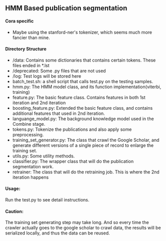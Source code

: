 ## HMM Based publication segmentation


#### Cora specific
- Maybe using the stanford-ner's tokenizer, which seems much more fancier than mine.


#### Directory Structure
- /data: Contains some dictionaries that contains certain tokens. These files ended in *.lst
- /deprecated: Some .py files that are not used
- /log: Test logs will be stored here
- batch_test.sh: a shell script that calls test.py on the testing samples.
- hmm.py: The HMM model class, and its function implementation(viterbi, training)
- feature.py: The basic feature class. Contains features in both 1st iteration and 2nd iteration
- boosting_feature.py: Extended the basic feature class, and contains additional features that used in 2nd iteration.
- languange_model.py: The background knowledge model used in the Combine stage.
- tokens.py: Tokenize the publications and also apply some preprocessing.
- training_set_generator.py: The class that crawl the Google Scholar, and generate different versions of a single piece of record to enlarge the training set.
- utils.py: Some utility methods.
- classifier.py: The wrapper class that will do the publication segmentation work.
- retrainer: The class that will do the retraining job. This is where the 2nd iteration happens


#### Usage:
Run the test.py to see detail instructions. 

#### Caution:
The training set generating step may take long. And so every time the crawler actually goes to the google scholar to crawl data, the results will be serialized locally, and thus the data can be reused.